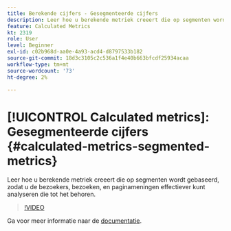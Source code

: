 ```yaml
---
title: Berekende cijfers - Gesegmenteerde cijfers
description: Leer hoe u berekende metriek creeert die op segmenten wordt gebaseerd, zodat u de bezoekers, bezoeken, en paginameningen effectiever kunt analyseren die tot het behoren.
feature: Calculated Metrics
kt: 2319
role: User
level: Beginner
exl-id: c02b968d-aa0e-4a93-acd4-d8797533b182
source-git-commit: 18d3c3105c2c536a1f4e40b663bfcdf25934acaa
workflow-type: tm+mt
source-wordcount: '73'
ht-degree: 2%

---
```


# [!UICONTROL Calculated metrics]: Gesegmenteerde cijfers {#calculated-metrics-segmented-metrics}

Leer hoe u berekende metriek creeert die op segmenten wordt gebaseerd, zodat u de bezoekers, bezoeken, en paginameningen effectiever kunt analyseren die tot het behoren.

>[!VIDEO](https://video.tv.adobe.com/v/25409/?quality=12&learn=on)

Ga voor meer informatie naar de [documentatie](https://experienceleague.adobe.com/docs/analytics/components/calculated-metrics/calcmetric-workflow/metrics-with-segments.html?lang=nl-NL).
